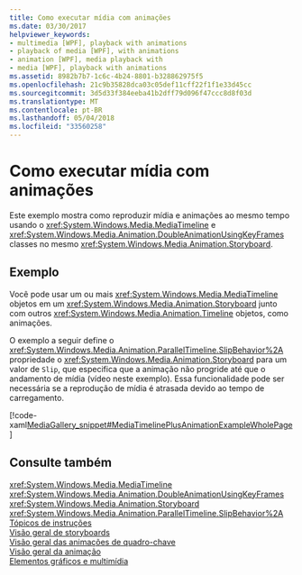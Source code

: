 ```yaml
---
title: Como executar mídia com animações
ms.date: 03/30/2017
helpviewer_keywords:
- multimedia [WPF], playback with animations
- playback of media [WPF], with animations
- animation [WPF], media playback with
- media [WPF], playback with animations
ms.assetid: 8982b7b7-1c6c-4b24-8801-b328862975f5
ms.openlocfilehash: 21c9b35828dca03c05def11cff22f1f1e33d45cc
ms.sourcegitcommit: 3d5d33f384eeba41b2dff79d096f47ccc8d8f03d
ms.translationtype: MT
ms.contentlocale: pt-BR
ms.lasthandoff: 05/04/2018
ms.locfileid: "33560258"
---
```

# <a name="how-to-play-media-with-animations"></a>Como executar mídia com animações
Este exemplo mostra como reproduzir mídia e animações ao mesmo tempo usando o <xref:System.Windows.Media.MediaTimeline> e <xref:System.Windows.Media.Animation.DoubleAnimationUsingKeyFrames> classes no mesmo <xref:System.Windows.Media.Animation.Storyboard>.  
  
## <a name="example"></a>Exemplo  
 Você pode usar um ou mais <xref:System.Windows.Media.MediaTimeline> objetos em um <xref:System.Windows.Media.Animation.Storyboard> junto com outros <xref:System.Windows.Media.Animation.Timeline> objetos, como animações.  
  
 O exemplo a seguir define o <xref:System.Windows.Media.Animation.ParallelTimeline.SlipBehavior%2A> propriedade o <xref:System.Windows.Media.Animation.Storyboard> para um valor de `Slip`, que especifica que a animação não progride até que o andamento de mídia (vídeo neste exemplo). Essa funcionalidade pode ser necessária se a reprodução de mídia é atrasada devido ao tempo de carregamento.  
  
 [!code-xaml[MediaGallery_snippet#MediaTimelinePlusAnimationExampleWholePage](../../../../samples/snippets/csharp/VS_Snippets_Wpf/MediaGallery_snippet/CSharp/MediaTimelinePlusAnimationExample.xaml#mediatimelineplusanimationexamplewholepage)]  
  
## <a name="see-also"></a>Consulte também  
 <xref:System.Windows.Media.MediaTimeline>  
 <xref:System.Windows.Media.Animation.DoubleAnimationUsingKeyFrames>  
 <xref:System.Windows.Media.Animation.Storyboard>  
 <xref:System.Windows.Media.Animation.ParallelTimeline.SlipBehavior%2A>  
 [Tópicos de instruções](../../../../docs/framework/wpf/graphics-multimedia/audio-and-video-how-to-topics.md)  
 [Visão geral de storyboards](../../../../docs/framework/wpf/graphics-multimedia/storyboards-overview.md)  
 [Visão geral das animações de quadro-chave](../../../../docs/framework/wpf/graphics-multimedia/key-frame-animations-overview.md)  
 [Visão geral da animação](../../../../docs/framework/wpf/graphics-multimedia/animation-overview.md)  
 [Elementos gráficos e multimídia](../../../../docs/framework/wpf/graphics-multimedia/index.md)
